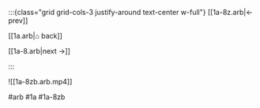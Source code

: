 :::{class="grid grid-cols-3 justify-around text-center w-full"}
[[1a-8z.arb|← prev]]

[[1a.arb|⌂ back]]

[[1a-8.arb|next →]]

:::

![[1a-8zb.arb.mp4]]

#arb #1a #1a-8zb

